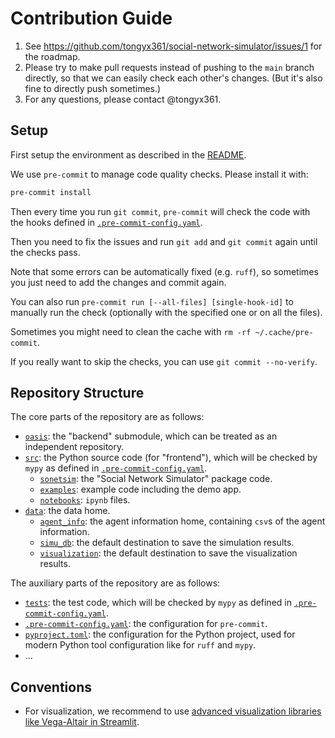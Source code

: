 # Contribution Guide

1. See https://github.com/tongyx361/social-network-simulator/issues/1 for the
   roadmap.
2. Please try to make pull requests instead of pushing to the `main` branch
   directly, so that we can easily check each other's changes. (But it's also
   fine to directly push sometimes.)
3. For any questions, please contact @tongyx361.

## Setup

First setup the environment as described in the [README](../README.md#setup).

We use `pre-commit` to manage code quality checks. Please install it with:

```bash
pre-commit install
```

Then every time you run `git commit`, `pre-commit` will check the code with the
hooks defined in [`.pre-commit-config.yaml`](../.pre-commit-config.yaml).

Then you need to fix the issues and run `git add` and `git commit` again until
the checks pass.

Note that some errors can be automatically fixed (e.g. `ruff`), so sometimes you
just need to add the changes and commit again.

You can also run `pre-commit run [--all-files] [single-hook-id]` to manually run
the check (optionally with the specified one or on all the files).

Sometimes you might need to clean the cache with `rm -rf ~/.cache/pre-commit`.

If you really want to skip the checks, you can use `git commit --no-verify`.

## Repository Structure

The core parts of the repository are as follows:

- [`oasis`](../oasis): the "backend" submodule, which can be treated as an
  independent repository.
- [`src`](../src): the Python source code (for "frontend"), which will be
  checked by `mypy` as defined in
  [`.pre-commit-config.yaml`](../.pre-commit-config.yaml).
  - [`sonetsim`](../src/sonetsim): the "Social Network Simulator" package code.
  - [`examples`](../src/examples): example code including the demo app.
  - [`notebooks`](../src/notebooks): `ipynb` files.
- [`data`](../data): the data home.
  - [`agent_info`](../data/agent_info): the agent information home, containing
    `csv`s of the agent information.
  - [`simu_db`](../data/simu_db): the default destination to save the simulation
    results.
  - [`visualization`](../data/visualization): the default destination to save
    the visualization results.

The auxiliary parts of the repository are as follows:

- [`tests`](../tests): the test code, which will be checked by `mypy` as defined
  in [`.pre-commit-config.yaml`](../.pre-commit-config.yaml).
- [`.pre-commit-config.yaml`](../.pre-commit-config.yaml): the configuration for
  `pre-commit`.
- [`pyproject.toml`](../pyproject.toml): the configuration for the Python
  project, used for modern Python tool configuration like for `ruff` and `mypy`.
- ...

## Conventions

- For visualization, we recommend to use
  [advanced visualization libraries like Vega-Altair in Streamlit](https://docs.streamlit.io/develop/api-reference/charts/st.altair_chart).
